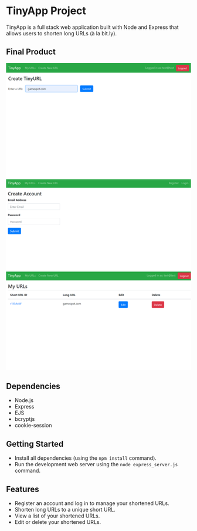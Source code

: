 # TinyApp Project

TinyApp is a full stack web application built with Node and Express that allows users to shorten long URLs (à la bit.ly).

## Final Product
!["Screen shot of edit page"](https://github.com/brettg17/tinyapp/blob/master/docs/edit.png?raw=true)
!["Screen shot of registration page"](https://github.com/brettg17/tinyapp/blob/master/docs/register.png?raw=true)
!["Screen shot of urls page"](https://github.com/brettg17/tinyapp/blob/master/docs/urls-page.png?raw=true)



## Dependencies

- Node.js
- Express
- EJS
- bcryptjs
- cookie-session

## Getting Started

- Install all dependencies (using the `npm install` command).
- Run the development web server using the `node express_server.js` command.

## Features

- Register an account and log in to manage your shortened URLs.
- Shorten long URLs to a unique short URL.
- View a list of your shortened URLs.
- Edit or delete your shortened URLs.

